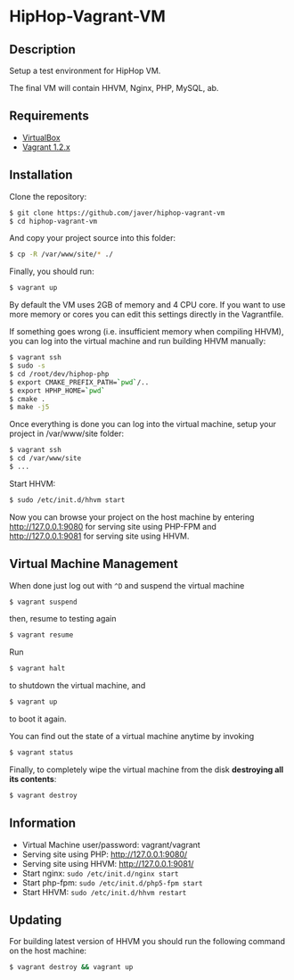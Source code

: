 HipHop-Vagrant-VM
=================

Description
-----------

Setup a test environment for HipHop VM.

The final VM will contain HHVM, Nginx, PHP, MySQL, ab.

Requirements
------------

* [VirtualBox](https://www.virtualbox.org)
* [Vagrant 1.2.x](http://vagrantup.com)

Installation
------------

Clone the repository:

```bash
$ git clone https://github.com/javer/hiphop-vagrant-vm
$ cd hiphop-vagrant-vm
```

And copy your project source into this folder:

```bash
$ cp -R /var/www/site/* ./
```

Finally, you should run:

```bash
$ vagrant up
```

By default the VM uses 2GB of memory and 4 CPU core. If you want to use more memory or cores you can edit this settings directly in the Vagrantfile.

If something goes wrong (i.e. insufficient memory when compiling HHVM), you can log into the virtual machine and run building HHVM manually:
```bash
$ vagrant ssh
$ sudo -s
$ cd /root/dev/hiphop-php
$ export CMAKE_PREFIX_PATH=`pwd`/..
$ export HPHP_HOME=`pwd`
$ cmake .
$ make -j5
```

Once everything is done you can log into the virtual machine, setup your project in /var/www/site folder:

```bash
$ vagrant ssh
$ cd /var/www/site
$ ...
```

Start HHVM:
```bash
$ sudo /etc/init.d/hhvm start
```

Now you can browse your project on the host machine by entering http://127.0.0.1:9080 for serving site using PHP-FPM and http://127.0.0.1:9081 for serving site using HHVM.

Virtual Machine Management
--------------------------

When done just log out with `^D` and suspend the virtual machine

```bash
$ vagrant suspend
```

then, resume to testing again

```bash
$ vagrant resume
```

Run

```bash
$ vagrant halt
```

to shutdown the virtual machine, and

```bash
$ vagrant up
```

to boot it again.

You can find out the state of a virtual machine anytime by invoking

```bash
$ vagrant status
```

Finally, to completely wipe the virtual machine from the disk **destroying all its contents**:

```bash
$ vagrant destroy
```

Information
-----------

* Virtual Machine user/password: vagrant/vagrant
* Serving site using PHP: http://127.0.0.1:9080/
* Serving site using HHVM: http://127.0.0.1:9081/
* Start nginx: `sudo /etc/init.d/nginx start`
* Start php-fpm: `sudo /etc/init.d/php5-fpm start`
* Start HHVM: `sudo /etc/init.d/hhvm restart`

Updating
--------

For building latest version of HHVM you should run the following command on the host machine:

```bash
$ vagrant destroy && vagrant up
```
